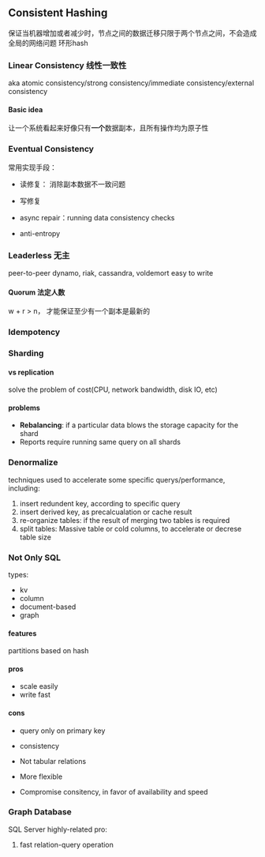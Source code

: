 
## Consistent Hashing
保证当机器增加或者减少时，节点之间的数据迁移只限于两个节点之间，不会造成全局的网络问题
环形hash


### Linear Consistency 线性一致性
aka atomic consistency/strong consistency/immediate consistency/external consistency
#### Basic idea
让一个系统看起来好像只有**一个**数据副本，且所有操作均为原子性


### Eventual Consistency

常用实现手段：
* 读修复： 消除副本数据不一致问题
* 写修复
* async repair：running data consistency checks


* anti-entropy

### Leaderless 无主
peer-to-peer
dynamo, riak, cassandra, voldemort
easy to write

#### Quorum 法定人数
w + r > n， 才能保证至少有一个副本是最新的


### Idempotency


### Sharding
#### vs replication
solve the problem of cost(CPU, network bandwidth, disk IO, etc)

#### problems
* **Rebalancing**:  if a particular data blows the storage capacity for the shard
* Reports require running same query on all shards


### Denormalize
techniques used to accelerate some specific querys/performance, including:
1. insert redundent key, according to specific query
2. insert derived key, as precalcualation or cache result
3. re-organize tables: if the result of merging two tables is required
4. split tables: Massive table or cold columns, to accelerate or decrese table size


### Not Only SQL
types:
* kv
* column
* document-based
* graph


#### features
partitions based on hash

#### pros
* scale easily 
* write fast



#### cons
* query only on primary key
* consistency



* Not tabular relations
* More flexible
* Compromise consitency, in favor of availability and speed

### Graph Database
SQL Server
highly-related
pro:
1. fast relation-query operation

